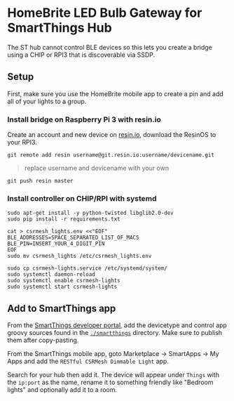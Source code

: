 # HomeBrite LED Bulb Gateway for SmartThings Hub

The ST hub cannot control BLE devices so this lets you create a bridge using a CHIP or RPI3 that is discoverable via SSDP.

## Setup

First, make sure you use the HomeBrite mobile app to create a pin and add all of your lights to a group.

### Install bridge on Raspberry Pi 3 with resin.io

Create an account and new device on [resin.io](http://resin.io), download the ResinOS to your RPI3.

```
git remote add resin username@git.resin.io:username/devicename.git
```

> replace username and devicename with your own

```
git push resin master
```

### Install controller on CHIP/RPI with systemd

```
sudo apt-get install -y python-twisted libglib2.0-dev
sudo pip install -r requirements.txt
```

```
cat > csrmesh_lights.env <<"EOF"
BLE_ADDRESSES=SPACE_SEPARATED_LIST_OF_MACS
BLE_PIN=INSERT_YOUR_4_DIGIT_PIN
EOF
sudo mv csrmesh_lights /etc/csrmesh_lights.env
```

```
sudo cp csrmesh-lights.service /etc/systemd/system/
sudo systemctl daemon-reload
sudo systemctl enable csrmesh-lights
sudo systemctl start csrmesh-lights
```

## Add to SmartThings app

From the [SmartThings developer portal](graph.api.smartthings.com), add the devicetype and control app groovy sources found in the [`./smartthings`](./smartthings) directory. Make sure to publish them after copy-pasting.

From the SmartThings mobile app, goto Marketplace -> SmartApps -> My Apps and add the `RESTful CSRMesh Dimmable Light` app.

Search for your hub then add it. The device will appear under `Things` with the `ip:port` as the name, rename it to something friendly like "Bedroom lights" and optionally add it to a room.
